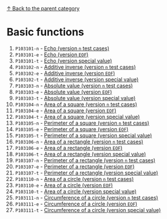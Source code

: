 [↑ Back to the parent category](../README.md)

# Basic functions

1. `P103101-n` -  [Echo (version `n` test cases)](./P103101-n.md)
1. `P103101-e` -  [Echo (version `EOF`)](./P103101-e.md)
1. `P103101-t` -  [Echo (version special value)](./P103101-t.md)
1. `P103102-n` -  [Additive inverse (version `n` test cases)](./P103102-n.md)
1. `P103102-e` -  [Additive inverse (version `EOF`)](./P103102-e.md)
1. `P103102-t` -  [Additive inverse (version special value)](./P103102-t.md)
1. `P103103-n` -  [Absolute value (version `n` test cases)](./P103103-n.md)
1. `P103103-e` -  [Absolute value (version `EOF`)](./P103103-e.md)
1. `P103103-t` -  [Absolute value (version special value)](./P103103-t.md)
1. `P103104-n` -  [Area of a square (version `n` test cases)](./P103104-n.md)
1. `P103104-e` -  [Area of a square (version `EOF`)](./P103104-e.md)
1. `P103104-t` -  [Area of a square (version special value)](./P103104-t.md)
1. `P103105-n` -  [Perimeter of a square (version `n` test cases)](./P103105-n.md)
1. `P103105-e` -  [Perimeter of a square (version `EOF`)](./P103105-e.md)
1. `P103105-t` -  [Perimeter of a square (version special value)](./P103105-t.md)
1. `P103106-n` -  [Area of a rectangle (version `n` test cases)](./P103106-n.md)
1. `P103106-e` -  [Area of a rectangle (version `EOF`)](./P103106-e.md)
1. `P103106-t` -  [Area of a rectangle (version special value)](./P103106-t.md)
1. `P103107-n` -  [Perimeter of a rectangle (version `n` test cases)](./P103107-n.md)
1. `P103107-e` -  [Perimeter of a rectangle (version `EOF`)](./P103107-e.md)
1. `P103107-t` -  [Perimeter of a rectangle (version special value)](./P103107-t.md)
1. `P103110-n` -  [Area of a circle (version `n` test cases)](./P103110-n.md)
1. `P103110-e` -  [Area of a circle (version `EOF`)](./P103110-e.md)
1. `P103110-t` -  [Area of a circle (version special value)](./P103110-t.md)
1. `P103111-n` -  [Circumference of a circle (version `n` test cases)](./P103111-n.md)
1. `P103111-e` -  [Circumference of a circle (version `EOF`)](./P103111-e.md)
1. `P103111-t` -  [Circumference of a circle (version special value)](./P103111-t.md)
